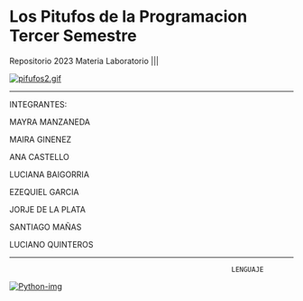 # Los Pitufos de la Programacion Tercer Semestre
Repositorio 2023 Materia Laboratorio |||


[![pifufos2.gif](https://i.postimg.cc/D0kdghzy/pifufos2.gif)](https://postimg.cc/tZkxqLPL)












___________________________________________________________________________________________________________________________________________________

INTEGRANTES:
       
 MAYRA MANZANEDA   
 
 MAIRA GINENEZ  
 
 ANA CASTELLO   
 
 LUCIANA BAIGORRIA 
 
 EZEQUIEL GARCIA 
 
 JORJE DE LA PLATA
 
 SANTIAGO MAÑAS   
 
LUCIANO QUINTEROS  


______________________________________________________________________________________________________________________________________________________________________

                                                           LENGUAJE
                                                           
                                                           
                                                                                                                                                                                                  
 <a href='https://postimg.cc/w1gzYBHT' target='_blank'><img src='https://i.postimg.cc/w1gzYBHT/Python-img.gif' border='0' alt='Python-img'/></a>


